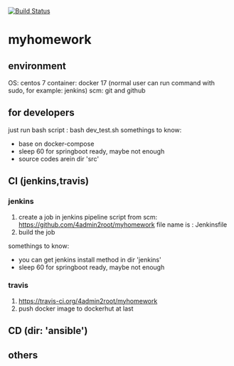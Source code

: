 [![Build Status](https://travis-ci.org/4admin2root/myhomework.svg?branch=master)](https://travis-ci.org/4admin2root/myhomework)
# myhomework
## environment
OS: centos 7
container: docker 17 (normal user can run command with sudo, for example: jenkins)
scm: git and github

## for developers
just run bash script : bash dev_test.sh
somethings to know:
* base on docker-compose
* sleep 60 for springboot ready, maybe not enough
* source codes arein dir 'src'

## CI (jenkins,travis)
### jenkins
1. create a job in jenkins
  pipeline script from scm: https://github.com/4admin2root/myhomework
  file name is : Jenkinsfile  
2. build the job

somethings to know:
* you can get jenkins install method in dir 'jenkins'
* sleep 60 for springboot ready, maybe not enough

### travis
1. https://travis-ci.org/4admin2root/myhomework
2. push docker image to dockerhut at last

## CD (dir: 'ansible')

## others

